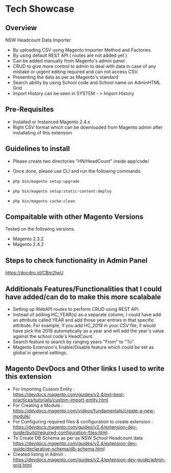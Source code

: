 # Tech Showcase
## Overview

NSW Headcount Data Importer

* By uploading CSV using Magento Importer Method and Factories.
* By using default REST API ( routes are not added yet )
* Can be added manually from Magento's admin panel
* CRUD to give more control to admin to deal with data in case of any mistake or urgent editing required and can not access CSV.
* Presenting the data as per as Magento's standard
* Search ability by using School code and School name on AdminHTML Grid
* Import History can be seen in SYSTEM - > Import History

## Pre-Requisites

* Installed or Instanced Magento 2.4.x
* Right CSV format which can be downloaded from Magento admin after installating of this extension
## Guidelines to install

* Please create two directories "HN/HeadCount" inside app/code/ 
* Once done, please use CLI and run the following commands.

* <code>php bin/magento setup:upgrade</code>
* <code>php bin/magento setup:static-content:deploy</code>
* <code>php bin/magento cache:clean</code>

## Compaitable with other Magento Versions

Tested on the following versions.

* Magento 2.3.2
* Magento 2.4.2

## Steps to check functionality in Admin Panel

https://docdro.id/CBm2IwU

## Additionals Features/Functionalities that I could have added/can do to make this more scalabale

* Setting up WebAPI routes to perform CRUD using REST API.
* Instead of adding HC_YEAR(s) as a separate column, I could have add an attribute called YEAR and add those year entries in that specific attribute. For example, if you add HC_2019 in your CSV file, it would have pick the 2019 automatically as a year and will add the year's value against the school code's HeadCount.
* Search feature to search by ranging years "From" to "To".
* Magento Extension's Enable/Disable feature which could be set as global in general settings.
## Magento DevDocs and Other links I used to write this extension

* For Importing Custom Entity : https://devdocs.magento.com/guides/v2.4/ext-best-practices/tutorials/custom-import-entity.html
* For Creating a Module : https://devdocs.magento.com/videos/fundamentals/create-a-new-module/
* For Configuring required files & configuration to create extension : https://devdocs.magento.com/guides/v2.4/extension-dev-guide/build/required-configuration-files.html
* To Create DB Schema as per as NSW School Headcount data https://devdocs.magento.com/guides/v2.4/extension-dev-guide/declarative-schema/db-schema.html
* Created listing in Admin : https://devdocs.magento.com/guides/v2.4/extension-dev-guide/admin-grid.html

